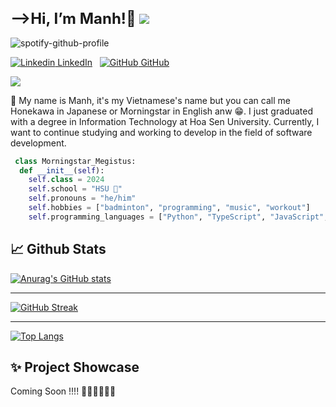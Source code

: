   <h1 style="font-size:1.5rem;"> -->Hi, I’m Manh!👋   <img src="https://github.com/manhvipro123/manhvipro123/assets/88925958/b15e5de9-1b9e-431a-9b97-d69d379b6047"/></h1>

![spotify-github-profile](https://spotify-github-profile.vercel.app/api/view?uid=31kmywnpdgolx6hjabjhis27donq&cover_image=true&theme=novatorem&show_offline=true&background_color=121212&interchange=true&bar_color=121212&interchange=true&bar_color=53b14f&bar_color_cover=true)

[![Linkedin](https://i.sstatic.net/gVE0j.png) LinkedIn](https://www.linkedin.com/in/ducmanh1810)
&nbsp;
[![GitHub](https://i.sstatic.net/tskMh.png) GitHub](https://github.com/manhvipro123)

![](https://komarev.com/ghpvc/?username=manhvipro123&base=1000&color=brightgreen&label=HANDSOME+POINT)
<p>
  👨 My name is Manh, it's my Vietnamese's name but you can call me Honekawa in Japanese or Morningstar in English anw 😁. I just graduated with a degree in Information Technology at Hoa Sen University. Currently, I want to continue studying and working to develop in the field of software development.
</p>

```Python
 class Morningstar_Megistus:
  def __init__(self):
    self.class = 2024
    self.school = "HSU 🐘"
    self.pronouns = "he/him"
    self.hobbies = ["badminton", "programming", "music", "workout"]
    self.programming_languages = ["Python", "TypeScript", "JavaScript", "Dart","Java","C/C++","Kotlint"]
```

 <h2>📈 Github Stats</h2>
 
[![Anurag's GitHub stats](https://github-readme-stats.vercel.app/api?username=manhvipro123&theme=radical&show_icons=true)](https://github.com/anuraghazra/github-readme-stats)

--------------------------------
[![GitHub Streak](https://streak-stats.demolab.com/?user=manhvipro123&theme=radical)](https://git.io/streak-stats)

--------------------------------
[![Top Langs](https://github-readme-stats.vercel.app/api/top-langs/?username=manhvipro123&layout=compact&theme=radical)](https://github.com/anuraghazra/github-readme-stats)

 <h2>✨ Project Showcase</h2>
 <p>Coming Soon !!!! 🫶🏻🫶🏻🫶🏻</p>



